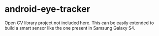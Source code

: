 android-eye-tracker
===================

Open CV library project not included here. This can be easily extended to build a smart sensor like the one present in Samsung Galaxy S4.
